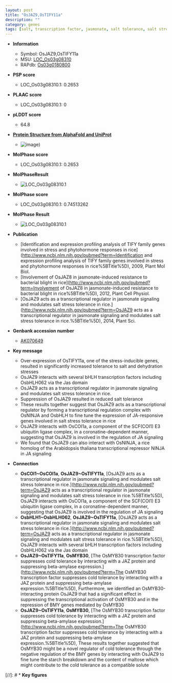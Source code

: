 ```yaml
---
layout: post
title: "OsJAZ9,OsTIFY11a"
description: ""
category: genes
tags: [salt, transcription factor, jasmonate, salt tolerance, salt stress, tolerance, stress,  ja , JA, stress tolerance, Ubiquitin]
---
```


* **Information**  
    + Symbol: OsJAZ9,OsTIFY11a  
    + MSU: [LOC_Os03g08310](http://rice.plantbiology.msu.edu/cgi-bin/ORF_infopage.cgi?orf=LOC_Os03g08310)  
    + RAPdb: [Os03g0180800](http://rapdb.dna.affrc.go.jp/viewer/gbrowse_details/irgsp1?name=Os03g0180800)  

* **PSP score**  
    + LOC_Os03g08310.1: 0.2653 

* **PLAAC score**  
    + LOC_Os03g08310.1: 0 

* **pLDDT score**
    + 64.8

* **[Protein Structure from AlphaFold and UniProt](https://www.uniprot.org/uniprotkb/Q8GSI0/entry#structure)**
    + ![image](https://ricepsp.github.io/images/Q8/AF-Q8GSI0-F1.png))

* **MolPhase score**
    + LOC_Os03g08310.1: 0.2653

* **MolPhaseResult**
    + ![LOC_Os03g08310.1](https://ricepsp.github.io/pictures/LOC_Os03g/LOC_Os03g08310.1.png)

* **MolPhase score**
    + LOC_Os03g08310.1: 0.74513262

* **MolPhase Result**
    + ![LOC_Os03g08310.1](https://304243504.github.io/Pictures/LOC_Os03g/LOC_Os03g08310.1.png)

* **Publication**  
    + [Identification and expression profiling analysis of TIFY family genes involved in stress and phytohormone responses in rice](http://www.ncbi.nlm.nih.gov/pubmed?term=Identification and expression profiling analysis of TIFY family genes involved in stress and phytohormone responses in rice%5BTitle%5D), 2009, Plant Mol Biol.
    + [Involvement of OsJAZ8 in jasmonate-induced resistance to bacterial blight in rice](http://www.ncbi.nlm.nih.gov/pubmed?term=Involvement of OsJAZ8 in jasmonate-induced resistance to bacterial blight in rice%5BTitle%5D), 2012, Plant Cell Physiol.
    + [OsJAZ9 acts as a transcriptional regulator in jasmonate signaling and modulates salt stress tolerance in rice.](http://www.ncbi.nlm.nih.gov/pubmed?term=OsJAZ9 acts as a transcriptional regulator in jasmonate signaling and modulates salt stress tolerance in rice.%5BTitle%5D), 2014, Plant Sci.

* **Genbank accession number**  
    + [AK070649](http://www.ncbi.nlm.nih.gov/nuccore/AK070649)

* **Key message**  
    + Over-expression of OsTIFY11a, one of the stress-inducible genes, resulted in significantly increased tolerance to salt and dehydration stresses
    + OsJAZ9 interacts with several bHLH transcription factors including OsbHLH062 via the Jas domain
    + OsJAZ9 acts as a transcriptional regulator in jasmonate signaling and modulates salt stress tolerance in rice.
    + Suppression of OsJAZ9 resulted in reduced salt tolerance
    + These results together suggest that OsJAZ9 acts as a transcriptional regulator by forming a transcriptional regulation complex with OsNINJA and OsbHLH to fine tune the expression of JA-responsive genes involved in salt stress tolerance in rice
    + OsJAZ9 interacts with OsCOI1a, a component of the SCF(COI1) E3 ubiquitin ligase complex, in a coronatine-dependent manner, suggesting that OsJAZ9 is involved in the regulation of JA signaling
    + We found that OsJAZ9 can also interact with OsNINJA, a rice homolog of the Arabidopsis thaliana transcriptional repressor NINJA in JA signaling

* **Connection**  
    + __OsCOI1~OsCOI1a__, __OsJAZ9~OsTIFY11a__, [OsJAZ9 acts as a transcriptional regulator in jasmonate signaling and modulates salt stress tolerance in rice.](http://www.ncbi.nlm.nih.gov/pubmed?term=OsJAZ9 acts as a transcriptional regulator in jasmonate signaling and modulates salt stress tolerance in rice.%5BTitle%5D), OsJAZ9 interacts with OsCOI1a, a component of the SCF(COI1) E3 ubiquitin ligase complex, in a coronatine-dependent manner, suggesting that OsJAZ9 is involved in the regulation of JA signaling
    + __OsbHLH1~OsbHLH062__, __OsJAZ9~OsTIFY11a__, [OsJAZ9 acts as a transcriptional regulator in jasmonate signaling and modulates salt stress tolerance in rice.](http://www.ncbi.nlm.nih.gov/pubmed?term=OsJAZ9 acts as a transcriptional regulator in jasmonate signaling and modulates salt stress tolerance in rice.%5BTitle%5D), OsJAZ9 interacts with several bHLH transcription factors including OsbHLH062 via the Jas domain
    + __OsJAZ9~OsTIFY11a__, __OsMYB30__, [The OsMYB30 transcription factor suppresses cold tolerance by interacting with a JAZ protein and suppressing beta-amylase expression.](http://www.ncbi.nlm.nih.gov/pubmed?term=The OsMYB30 transcription factor suppresses cold tolerance by interacting with a JAZ protein and suppressing beta-amylase expression.%5BTitle%5D), Furthermore, we identified an OsMYB30-interacting protein OsJAZ9 that had a significant effect in suppressing the transcriptional activation of OsMYB30 and in the repression of BMY genes mediated by OsMYB30
    + __OsJAZ9~OsTIFY11a__, __OsMYB30__, [The OsMYB30 transcription factor suppresses cold tolerance by interacting with a JAZ protein and suppressing beta-amylase expression.](http://www.ncbi.nlm.nih.gov/pubmed?term=The OsMYB30 transcription factor suppresses cold tolerance by interacting with a JAZ protein and suppressing beta-amylase expression.%5BTitle%5D), These results together suggested that OsMYB30 might be a novel regulator of cold tolerance through the negative regulation of the BMY genes by interacting with OsJAZ9 to fine tune the starch breakdown and the content of maltose which might contribute to the cold tolerance as a compatible solute

[//]: # * **Key figures**  


